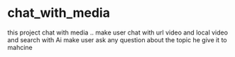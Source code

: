 # chat_with_media
this project chat with media .. make user chat with url video and local video and search with Ai make user ask any question about the topic he give it to mahcine 
